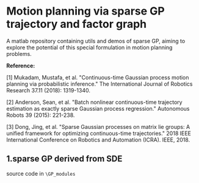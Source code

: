 # Motion planning via sparse GP trajectory and factor graph  

A matlab repository containing utils and demos of sparse GP, aiming to explore the potential of this special formulation in motion planning problems.  

**Reference:**  

[1] Mukadam, Mustafa, et al. "Continuous-time Gaussian process motion planning via probabilistic inference." The International Journal of Robotics Research 37.11 (2018): 1319-1340.  

[2] Anderson, Sean, et al. "Batch nonlinear continuous-time trajectory estimation as exactly sparse Gaussian process regression." Autonomous Robots 39 (2015): 221-238. 
 
[3] Dong, Jing, et al. "Sparse Gaussian processes on matrix lie groups: A unified framework for optimizing continuous-time trajectories." 2018 IEEE International Conference on Robotics and Automation (ICRA). IEEE, 2018.  

## 1.sparse GP derived from SDE  

source code in `\GP_modules`  